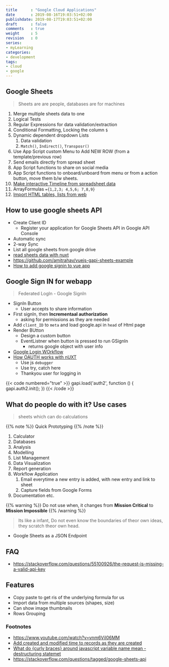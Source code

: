 ```yaml
---
title      : "Google Cloud Applications"
date       : 2019-08-16T19:03:51+02:00
publishdate: 2019-08-17T19:03:51+02:00
draft      : false
comments   : true
weight     : 5
revision   : 0
series:
- myLearning
categories:
- development
tags:
- cloud
- google
---
```


## Google Sheets

> Sheets are are people, databases are for machines

1. Merge multiple sheets data to one
2. Logical Tests
3. Regular Expressions for data validation/extraction
4. Conditional Formatting, Locking the column `$`
5. Dynamic dependent dropdown Lists
   1. Data validation
   2. `Match()`, `Indirect()`, `Transposr()`
6. Use App Script custom Menu to Add NEW ROW (from a template/previous row)
7. Send emails directly from spread sheet
8. App Script functions to share on social media
9. App Script functions to onboard/unboard from menu or from a action button, move them b/w sheets.
10. [Make interactive Timeline from spreadsheet data](https://youtu.be/elwQTp0aVpk)
11. ArrayFormulas `={1,2,3; 4,5,6; 7,8,9}`
12. [Import HTML tables, lists from web](https://support.google.com/docs/answer/3093339?hl=en)

## How to use google sheets API

* Create Client ID
  * Register your application for Google Sheets API in Google API Console
* Automatic sync
* 2-way Sync
* List all google sheets from google drive
* [read sheets data with nuxt](https://github.com/dev7ch/nuxt-google-sheet/blob/master/components/Sheet.vue)
* https://github.com/amitrahav/vuejs-gapi-sheets-example
* [How to add google signin to vue app](https://forum.vuejs.org/t/how-to-integrate-google-sign-in/3786/4)

## Google Sign IN for webapp

> Federated LogIn - Google SignIn

* SignIn Button
  * User accepts to share information
* First signIn, then **Incrementaal authorization**
  * asking for permissions as they are needed
* Add `client_ID` to `meta` and load google.api in `head` of Html page
* Render BUtton
  * Design a custom button
  * EventListner when button is pressed to run GSignIn
    * returns google object with user info
* [Google Login WOrkflow](https://camo.githubusercontent.com/72ddfc00510fe88794e7373694d25628aa419a65/687474703a2f2f692e696d6775722e636f6d2f425150584b79542e706e67)
* [How OAUTH works with nUXT](https://auth.nuxtjs.org/)
  * Use js `debugger`
  * Use try, catch here
  * Thankyou user for logging in

{{< code numbered="true" >}}
gapi.load('auth2', function () {
  gapi.auth2.init();
})
{{< /code >}}

## What do people do with it? Use cases

> sheets which can do calculations

{{% note %}}
Quick Prototyping
{{% /note %}}

1. Calculator
2. Databases
3. Analysis
4. Modelling
5. List Management
6. Data Visualization
7. Report generation
8. Workflow Application
   1. Email everytime a new entry is added, with new entry and link to sheet
   2. Capture fields from Google Forms
9.  Documentation etc.

{{% warning %}}
Do not use when, it changes from **Mission Critical** to **Mission Impossible**
{{% /warning %}}

> Its like a infant, Do not even know the boundaries of theor own ideas, they scratch theor own head.

* Google Sheets as a JSON Endpoint

## FAQ

* https://stackoverflow.com/questions/55100926/the-request-is-missing-a-valid-api-key

## Features

* Copy paste to get ris of the underlying formula for us
* Import data from multiple sources (shapes, size)
* Can show image thumbnails
* Rows Grouping


### Footnotes

* https://www.youtube.com/watch?v=vnm6ViI06MM
* [Add created and modified time to records as they are created](https://www.youtube.com/watch?v=548dD3iXetg)
* [What do {curly braces} around javascript variable name mean - destructuring statemet](https://stackoverflow.com/questions/25187903/what-do-curly-braces-around-javascript-variable-name-mean)
* https://stackoverflow.com/questions/tagged/google-sheets-api